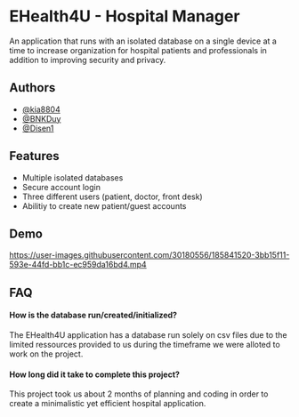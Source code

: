 
# EHealth4U - Hospital Manager

An application that runs with an isolated database on a single
device at a time to increase organization for hospital patients 
and professionals in addition to improving security and privacy.
## Authors

- [@kia8804](https://www.github.com/kia8804)
- [@BNKDuy](https://github.com/BNKDuy)
- [@Disen1](https://github.com/Disen1)


## Features

- Multiple isolated databases
- Secure account login
- Three different users (patient, doctor, front desk)
- Abilitiy to create new patient/guest accounts
## Demo


https://user-images.githubusercontent.com/30180556/185841520-3bb15f11-593e-44fd-bb1c-ec959da16bd4.mp4


## FAQ

#### How is the database run/created/initialized?

The EHealth4U application has a database run solely on csv files due
to the limited ressources provided to us during the timeframe we were
alloted to work on the project.

#### How long did it take to complete this project?

This project took us about 2 months of planning and coding
in order to create a minimalistic yet efficient hospital application.

